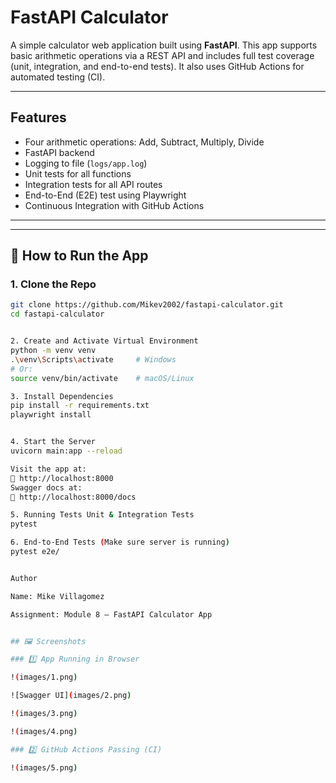 # FastAPI Calculator

A simple calculator web application built using **FastAPI**. This app supports basic arithmetic operations via a REST API and includes full test coverage (unit, integration, and end-to-end tests). It also uses GitHub Actions for automated testing (CI).

---

##  Features

-  Four arithmetic operations: Add, Subtract, Multiply, Divide
-  FastAPI backend
-  Logging to file (`logs/app.log`)
-  Unit tests for all functions
-  Integration tests for all API routes
-  End-to-End (E2E) test using Playwright
-  Continuous Integration with GitHub Actions

---


---

## 🚀 How to Run the App

### 1. Clone the Repo

```bash
git clone https://github.com/Mikev2002/fastapi-calculator.git
cd fastapi-calculator


2. Create and Activate Virtual Environment
python -m venv venv
.\venv\Scripts\activate     # Windows
# Or:
source venv/bin/activate    # macOS/Linux

3. Install Dependencies
pip install -r requirements.txt
playwright install


4. Start the Server
uvicorn main:app --reload

Visit the app at:
📎 http://localhost:8000
Swagger docs at:
📎 http://localhost:8000/docs

5. Running Tests Unit & Integration Tests
pytest

6. End-to-End Tests (Make sure server is running)
pytest e2e/


Author

Name: Mike Villagomez 

Assignment: Module 8 – FastAPI Calculator App


## 🖼️ Screenshots

### 1️⃣ App Running in Browser

!(images/1.png)

![Swagger UI](images/2.png)

!(images/3.png)

!(images/4.png)

### 2️⃣ GitHub Actions Passing (CI)

!(images/5.png)
